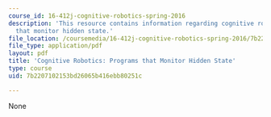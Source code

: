 ```yaml
---
course_id: 16-412j-cognitive-robotics-spring-2016
description: 'This resource contains information regarding cognitive robotics: Programs
  that monitor hidden state.'
file_location: /coursemedia/16-412j-cognitive-robotics-spring-2016/7b2207102153bd26065b416ebb80251c_MIT16_412JS16_L2.pdf
file_type: application/pdf
layout: pdf
title: 'Cognitive Robotics: Programs that Monitor Hidden State'
type: course
uid: 7b2207102153bd26065b416ebb80251c

---
```

None